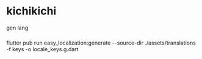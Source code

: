 # kichikichi
gen lang
###
flutter pub run easy_localization:generate --source-dir ./assets/translations -f keys -o locale_keys.g.dart
###